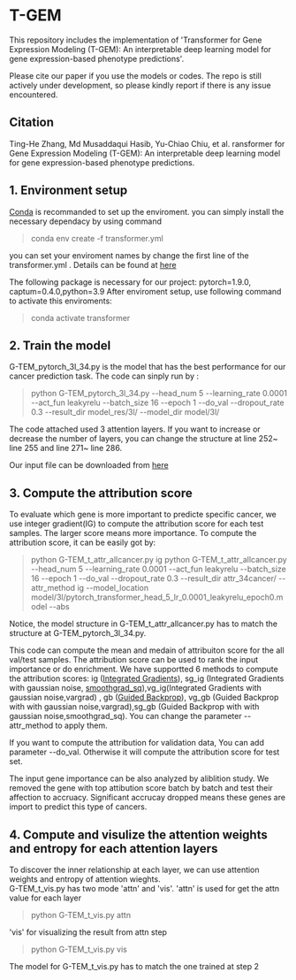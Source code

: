 # T-GEM
This repository includes the implementation of 'Transformer for Gene Expression Modeling (T-GEM): An interpretable deep learning model for gene expression-based phenotype predictions'. 

Please cite our paper if you use the models or codes. The repo is still actively under development, so please kindly report if there is any issue encountered.

## Citation
Ting-He Zhang, Md Musaddaqui Hasib, Yu-Chiao Chiu, et al. ransformer for Gene Expression Modeling (T-GEM): An interpretable deep learning model for gene expression-based phenotype predictions. 

## 1. Environment setup 
[Conda](https://docs.anaconda.com/anaconda/install/linux/) is recommanded to set up the enviroment. 
you can simply install the necessary dependacy by using command 

  > conda env create -f transformer.yml 

you can set your enviroment names by change the first line of the transformer.yml . Details can be found at [here](https://docs.conda.io/projects/conda/en/latest/user-guide/tasks/manage-environments.html#creating-an-environment-from-an-environment-yml-file)

The following package is necessary for our project: pytorch=1.9.0, captum=0.4.0,python=3.9
After enviroment setup, use following command to activate this enviroments:
 > conda activate transformer

## 2. Train the model 
G-TEM_pytorch_3l_34.py is the model that has the best performance for our cancer prediction task. The code can sinply run by :
> python G-TEM_pytorch_3l_34.py  --head_num 5 --learning_rate 0.0001 --act_fun leakyrelu --batch_size 16 --epoch 1 --do_val --dropout_rate 0.3 --result_dir model_res/3l/ --model_dir model/3l/

The code attached used 3 attention layers. If you want to increase or decrease the number of layers, you can change the structure at line 252~ line 255 and line 271~ line 286. 

Our input file can be downloaded from [here](https://drive.google.com/file/d/13-Xjqexsi8-ZkZm17vcH6oGIivL2O8XW/view?usp=sharing)
## 3. Compute the attribution score 
To evaluate which gene is more important to predicte specific cancer, we use integer gradient(IG) to compute the attribution score for each test samples. The larger score means more importance. 
To compute the attribution score, it can be easily got by:
> python G-TEM_t_attr_allcancer.py ig 
> python G-TEM_t_attr_allcancer.py --head_num 5 --learning_rate 0.0001 --act_fun leakyrelu --batch_size 16 --epoch 1 --do_val --dropout_rate 0.3 --result_dir attr_34cancer/ --attr_method ig --model_location model/3l/pytorch_transformer_head_5_lr_0.0001_leakyrelu_epoch0.model --abs 

Notice, the model structure in G-TEM_t_attr_allcancer.py has to match the structure at G-TEM_pytorch_3l_34.py. 

This code can compute the mean and medain of attribuiton score for the all val/test samples. The attribution score can be used to rank the input importance or do enrichment. We have supportted 6 methods to compute the attribution scores: ig ([Integrated Gradients](https://captum.ai/docs/extension/integrated_gradients)), sg_ig (Integrated Gradients with gaussian noise, [smoothgrad_sq](https://captum.ai/api/noise_tunnel.html)),vg_ig(Integrated Gradients with gaussian noise,vargrad) , gb ([Guided Backprop](https://captum.ai/api/guided_backprop.html)), vg_gb (Guided Backprop with with gaussian noise,vargrad),sg_gb (Guided Backprop with with gaussian noise,smoothgrad_sq). You can change the parameter --attr_method to apply them. 

If you want to compute the attribution for validation data, You can add parameter --do_val. Otherwise it will compute the attribution score for test set.

The input gene importance can be also analyzed by aliblition study. We removed the gene with top attibution score batch by batch and test their affection to accruacy.
Significant accrucay dropped means these genes are import to predict this type of cancers. 




## 4. Compute and visulize the attention weights and entropy for each attention layers
To discover the inner relationship at each layer, we can use attention weights and entropy of attention wieghts.  
G-TEM_t_vis.py has two mode 'attn' and 'vis'. 'attn' is used for get the attn value for each layer
> python G-TEM_t_vis.py attn


'vis' for visualizing the result from attn step
> python G-TEM_t_vis.py vis 

The model for G-TEM_t_vis.py has to match the one trained at step 2
